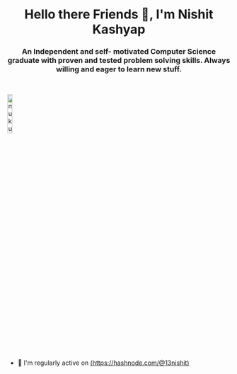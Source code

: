 <h1 align="center">Hello there Friends 👋, I'm Nishit Kashyap</h1> 
<h3 align="center">An Independent and self- motivated Computer Science graduate with proven and tested problem solving skills. Always willing and eager to learn new stuff. </h3>
<br>
<p align="left"> <img width="15%" src="https://komarev.com/ghpvc/?username=mukulpadwal&label=Profile%20views&color=0e75b6&style=flat" alt="mukulpadwal" /> </p>

- 📝 I'm regularly active  on [(https://hashnode.com/@13nishit)](https://hashnode.com/@13nishit)
